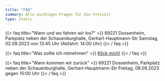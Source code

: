 ```yaml
---
title: "FAQ"
summary: Alle wichtigen Fragen für die Freizeit
type: static
---
```


{{< faq title="Wann und wo fahren wir los?" >}}
69221 Dossenheim, Parkplatz neben der Schauenburghalle, Gerhart-Hauptmann-Str
Samstag, 02.09.2023 von 13:45 Uhr (Abfahrt: 14:00 Uhr)
{{< / faq >}}

{{< faq title="Was sollte ich mitnehmen" >}}
[Klick mich!](https://kjg-dossenheim.org/sommerfreizeit/packliste/)
{{< / faq >}}

{{< faq title="Wann kommen wir zurück" >}}
69221 Dossenheim, Parkplatz neben der Schauenburghalle, Gerhart-Hauptmann-Str
Freitag, 08.09.2023 gegen 15:00 Uhr
{{< / faq >}}